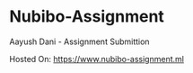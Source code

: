 # Nubibo-Assignment

Aayush Dani - Assignment Submittion

Hosted On: https://www.nubibo-assignment.ml
